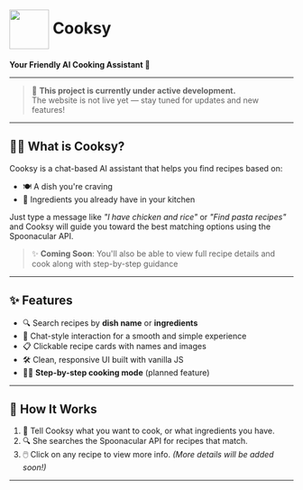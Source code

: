 <h1>
  <img src="https://github.com/user-attachments/assets/6b7751e3-1f84-4821-8896-fa42474a8165" width="70" style="vertical-align: middle;"/>
  Cooksy
</h1>

<p><strong>Your Friendly AI Cooking Assistant 🍳</strong></p>

---

> 🚧 **This project is currently under active development.**  
> The website is not live yet — stay tuned for updates and new features!

---

## 🧑‍🍳 What is Cooksy?

Cooksy is a chat-based AI assistant that helps you find recipes based on:

- 🍽️ A dish you're craving
- 🥕 Ingredients you already have in your kitchen

Just type a message like _"I have chicken and rice"_ or _"Find pasta recipes"_ and Cooksy will guide you toward the best matching options using the Spoonacular API.

> ✨ **Coming Soon**: You'll also be able to view full recipe details and cook along with step-by-step guidance

---

## ✨ Features

- 🔍 Search recipes by **dish name** or **ingredients**
- 🤖 Chat-style interaction for a smooth and simple experience
- 📋 Clickable recipe cards with names and images
- 🛠️ Clean, responsive UI built with vanilla JS
- 🧑‍🍳 **Step-by-step cooking mode** (planned feature)

---

## 💬 How It Works

1. 🧠 Tell Cooksy what you want to cook, or what ingredients you have.
2. 🔍 She searches the Spoonacular API for recipes that match.
3. 🖱️ Click on any recipe to view more info. _(More details will be added soon!)_

---
